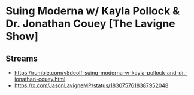 # Suing Moderna w/ Kayla Pollock & Dr. Jonathan Couey [The Lavigne Show]

## Streams
- https://rumble.com/v5deolf-suing-moderna-w-kayla-pollock-and-dr.-jonathan-couey.html
- https://x.com/JasonLavigneMP/status/1830757618387952048

